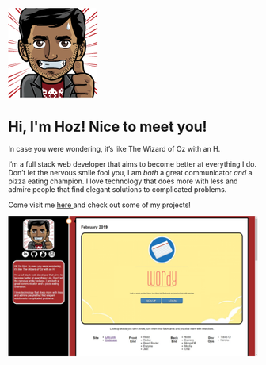 <img src="./images/profilepic.png" />
<h1> Hi, I'm Hoz! Nice to meet you! </h1>
<p>In case you were wondering, it’s like The Wizard of Oz with an H.

I’m a full stack web developer that aims to become better at everything I do. Don’t let the nervous smile fool you, I am <em>both</em> a great communicator <em>and</em> a pizza eating champion.
I love technology that does more with less and admire people that find elegant solutions to complicated problems.

Come visit me <a href="www.hozefa.io"> here </a> and check out some of my projects!
</p>

<a href="http://www.hozefa.io"><img src="./images/portfolio_screenshot.jpg" /></a>
